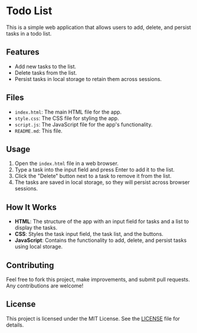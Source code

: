# Todo List

This is a simple web application that allows users to add, delete, and persist tasks in a todo list.

## Features

- Add new tasks to the list.
- Delete tasks from the list.
- Persist tasks in local storage to retain them across sessions.

## Files

- `index.html`: The main HTML file for the app.
- `style.css`: The CSS file for styling the app.
- `script.js`: The JavaScript file for the app's functionality.
- `README.md`: This file.

## Usage

1. Open the `index.html` file in a web browser.
2. Type a task into the input field and press Enter to add it to the list.
3. Click the "Delete" button next to a task to remove it from the list.
4. The tasks are saved in local storage, so they will persist across browser sessions.

## How It Works

- **HTML**: The structure of the app with an input field for tasks and a list to display the tasks.
- **CSS**: Styles the task input field, the task list, and the buttons.
- **JavaScript**: Contains the functionality to add, delete, and persist tasks using local storage.

## Contributing

Feel free to fork this project, make improvements, and submit pull requests. Any contributions are welcome!

## License

This project is licensed under the MIT License. See the [LICENSE](LICENSE) file for details.
